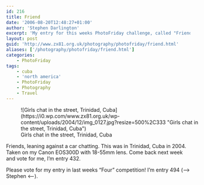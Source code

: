 ```yaml
---
id: 216
title: Friend
date: '2006-08-20T12:48:27+01:00'
author: 'Stephen Darlington'
excerpt: 'My entry for this weeks PhotoFriday challenge, called "Friend."'
layout: post
guid: 'http://www.zx81.org.uk/photography/photofriday/friend.html'
aliases: ['/photography/photofriday/friend.html']
categories:
    - PhotoFriday
tags:
    - cuba
    - 'north america'
    - PhotoFriday
    - Photography
    - Travel
---
```


<figure aria-describedby="caption-attachment-1271" class="wp-caption aligncenter" id="attachment_1271" style="width: 500px">![Girls chat in the street, Trinidad, Cuba](https://i0.wp.com/www.zx81.org.uk/wp-content/uploads/2004/12/img_0127.jpg?resize=500%2C333 "Girls chat in the street, Trinidad, Cuba")<figcaption class="wp-caption-text" id="caption-attachment-1271">Girls chat in the street, Trinidad, Cuba</figcaption></figure>

Friends, leaning against a car chatting. This was in Trinidad, Cuba in 2004. Taken on my Canon EOS300D with 18-55mm lens. Come back next week and vote for me, I’m entry 432.

Please vote for my entry in last weeks “Four” competition! I’m entry 494 (–&gt; Stephen &lt;--).